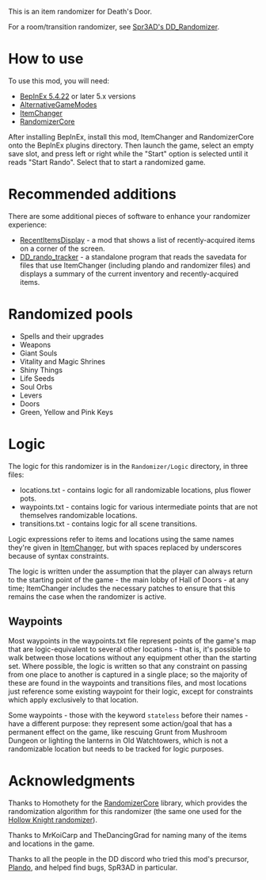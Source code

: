This is an item randomizer for Death's Door.

For a room/transition randomizer, see [Spr3AD's DD_Randomizer][ddr].

[ddr]: https://github.com/SpR3AD1/DD_Randomizer

# How to use

To use this mod, you will need:

- [BepInEx 5.4.22][bie] or later 5.x versions
- [AlternativeGameModes][AGM]
- [ItemChanger][IC]
- [RandomizerCore][RC-r]

[bie]: https://docs.bepinex.dev/articles/user_guide/installation/index.html
[AGM]: https://github.com/dpinela/DeathsDoor.AlternativeGameModes/releases
[IC]: https://github.com/dpinela/DeathsDoor.ItemChanger/releases
[RC-r]: https://github.com/homothetyhk/RandomizerCore/releases

After installing BepInEx, install this mod, ItemChanger and RandomizerCore onto the BepInEx
plugins directory. Then launch the game, select an empty save slot, and press left or right
while the "Start" option is selected until it reads "Start Rando". Select that to start
a randomized game.

# Recommended additions

There are some additional pieces of software to enhance your randomizer experience:

- [RecentItemsDisplay][RID] - a mod that shows a list of recently-acquired items
  on a corner of the screen.
- [DD_rando_tracker][DDRT] - a standalone program that reads the savedata for files that
  use ItemChanger (including plando and randomizer files) and displays a summary of the
  current inventory and recently-acquired items.

[RID]: https://github.com/dpinela/DeathsDoor.RecentItemsDisplay
[DDRT]: https://github.com/SpR3AD1/DD_rando_tracker

# Randomized pools

- Spells and their upgrades
- Weapons
- Giant Souls
- Vitality and Magic Shrines
- Shiny Things
- Life Seeds
- Soul Orbs
- Levers
- Doors
- Green, Yellow and Pink Keys

# Logic

The logic for this randomizer is in the `Randomizer/Logic` directory, in three
files:

- locations.txt - contains logic for all randomizable locations, plus flower pots.
- waypoints.txt - contains logic for various intermediate points that are not themselves
  randomizable locations.
- transitions.txt - contains logic for all scene transitions.

Logic expressions refer to items and locations using the same names they're given in
[ItemChanger][IC-predef], but with spaces replaced by underscores because of syntax
constraints.

The logic is written under the assumption that the player can always return to the starting
point of the game - the main lobby of Hall of Doors - at any time; ItemChanger includes
the necessary patches to ensure that this remains the case when the randomizer is active.

[IC-predef]: https://github.com/dpinela/DeathsDoor.ItemChanger/blob/main/ItemChanger/Predefined.cs

## Waypoints

Most waypoints in the waypoints.txt file represent points of the game's map that are
logic-equivalent to several other locations - that is, it's possible to walk between those
locations without any equipment other than the starting set. Where possible, the logic is
written so that any constraint on passing from one place to another is captured in a single
place; so the majority of these are found in the waypoints and transitions files, and most
locations just reference some existing waypoint for their logic, except for constraints
which apply exclusively to that location.

Some waypoints - those with the keyword `stateless` before their names - have a different
purpose: they represent some action/goal that has a permanent effect on the game, like
rescuing Grunt from Mushroom Dungeon or lighting the lanterns in Old Watchtowers, which
is not a randomizable location but needs to be tracked for logic purposes.

# Acknowledgments

Thanks to Homothety for the [RandomizerCore][RC] library, which provides the randomization
algorithm for this randomizer (the same one used for the [Hollow Knight randomizer][R4]).

Thanks to MrKoiCarp and TheDancingGrad for naming many of the items and locations in the
game.

Thanks to all the people in the DD discord who tried this mod's precursor, [Plando][],
and helped find bugs, SpR3AD in particular.

[RC]: https://github.com/homothetyhk/RandomizerCore
[R4]: https://github.com/homothetyhk/RandomizerMod
[Plando]: https://github.com/dpinela/DeathsDoor.Plando
